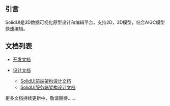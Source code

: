 ## 引言

SolidUI是3D数据可视化原型设计和编辑平台，支持2D，3D模型，结合AIGC模型快速编辑。

## 文档列表

* [开发文档](开发文档)

* [设计文档](设计文档)
  * [SolidUI前端架构设计文档](设计文档/SolidUI前端架构设计文档/README.md)
  * [SolidUI服务端架构设计文档](设计文档/ServerArchitecture/README.md)

更多文档持续更新中，敬请期待……
